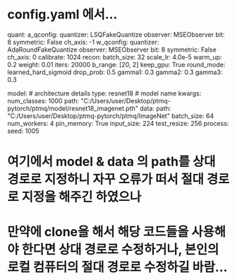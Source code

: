 # config.yaml 에서... 


quant:
    a_qconfig:
        quantizer: LSQFakeQuantize 
        observer: MSEObserver
        bit: 8
        symmetric: False
        ch_axis: -1
    w_qconfig:
        quantizer: AdaRoundFakeQuantize
        observer: MSEObserver
        bit: 8
        symmetric: False
        ch_axis: 0
    calibrate: 1024
    recon:
        batch_size: 32
        scale_lr: 4.0e-5
        warm_up: 0.2
        weight: 0.01
        iters: 20000
        b_range: [20, 2]
        keep_gpu: True
        round_mode: learned_hard_sigmoid
        drop_prob: 0.5
        gamma1: 0.3
        gamma2: 0.3
        gamma3: 0.3

model:                    # architecture details
    type: resnet18        # model name
    kwargs:
        num_classes: 1000
    path: "C:/Users/user/Desktop/ptmq-pytorch/ptmq/model/resnet18_imagenet.pth" 
data:
    path: "C:/Users/user/Desktop/ptmq-pytorch/ptmq/ImageNet"
    batch_size: 64
    num_workers: 4
    pin_memory: True
    input_size: 224
    test_resize: 256
process:
    seed: 1005


# 여기에서 model & data 의 path를 상대 경로로 지정하니 자꾸 오류가 떠서 절대 경로로 지정을 해주긴 하였으나 
# 만약에 clone을 해서 해당 코드들을 사용해야 한다면 상대 경로로 수정하거나, 본인의 로컬 컴퓨터의 절대 경로로 수정하길 바람... 